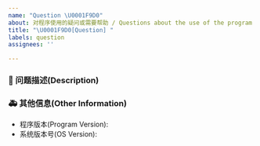 ```yaml
---
name: "Question \U0001F9D0"
about: 对程序使用的疑问或需要帮助 / Questions about the use of the program or need help
title: "\U0001F9D0[Question] "
labels: question
assignees: ''

---
```


<!--
发布前请先尝试在 Issuse 内搜索一下你的 Question 是否已经被提出过，
别忘了填写标题，标题要简短的描述 Question
Before publishing, please try to search in issue to see if your question has been proposed,
Don't forget to fill in the title, which should briefly describe the question
-->

### 🧐 问题描述(Description)

<!--
详细地描述 Question，让大家都能理解
Describe the question in detail so that everyone can understand it
-->

### 🚑 其他信息(Other Information)

<!--
如截图等其他信息可以贴在这里
Other information such as screenshots can be posted here
-->

- 程序版本(Program Version):
- 系统版本号(OS Version): <!-- example Windows 10.19042.844(see winver) / macOS Monterey 12 / Ubuntu 20.04.2 LTS -->
